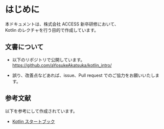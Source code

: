 # はじめに

本ドキュメントは、株式会社 ACCESS 新卒研修において、  
Kotlin のレクチャを行う目的で作成しています。

## 文書について

* 以下のリポジトリで公開しています。  
https://github.com/aYosukeAkatsuka/kotlin_intro/

* 誤り、改善点などあれば、issue、Pull request でのご協力をお願いいたします。

## 参考文献

以下を参考にして作成されています。

* [Kotlin スタートブック](https://www.amazon.co.jp/dp/B06XHJMR65/ref=dp-kindle-redirect?_encoding=UTF8&btkr=1)
